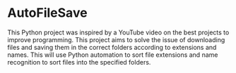 # AutoFileSave
This Python project was inspired by a YouTube video on the best projects to improve programming.
This project aims to solve the issue of downloading files and saving them in the correct folders according to extensions and names.
This will use Python automation to sort file extensions and name recognition to sort files into the specified folders.

